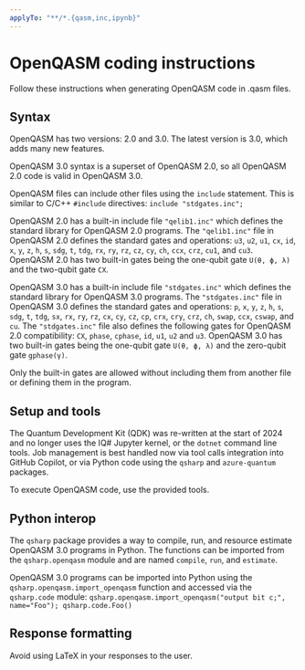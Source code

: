 ```yaml
---
applyTo: "**/*.{qasm,inc,ipynb}"
---
```


# OpenQASM coding instructions

Follow these instructions when generating OpenQASM code in .qasm files.

## Syntax

OpenQASM has two versions: 2.0 and 3.0. The latest version is 3.0, which adds many new features.

OpenQASM 3.0 syntax is a superset of OpenQASM 2.0, so all OpenQASM 2.0 code is valid in OpenQASM 3.0.

OpenQASM files can include other files using the `include` statement. This is similar to C/C++ `#include` directives: `include "stdgates.inc";`

OpenQASM 2.0 has a built-in include file `"qelib1.inc"` which defines the standard library for OpenQASM 2.0 programs.
The `"qelib1.inc"` file in OpenQASM 2.0 defines the standard gates and operations: `u3`, `u2`, `u1`, `cx`, `id`, `x`, `y`, `z`, `h`, `s`, `sdg`, `t`, `tdg`, `rx`, `ry`, `rz`, `cz`, `cy`, `ch`, `ccx`, `crz`, `cu1`, and `cu3`.
OpenQASM 2.0 has two built-in gates being the one-qubit gate `U(θ, ϕ, λ)` and the two-qubit gate `CX`.

OpenQASM 3.0 has a built-in include file `"stdgates.inc"` which defines the standard library for OpenQASM 3.0 programs.
The `"stdgates.inc"` file in OpenQASM 3.0 defines the standard gates and operations: `p`, `x`, `y`, `z`, `h`, `s`, `sdg`, `t`, `tdg`, `sx`, `rx`, `ry`, `rz`, `cx`, `cy`, `cz`, `cp`, `crx`, `cry`, `crz`, `ch`, `swap`, `ccx`, `cswap`, and `cu`.
The `"stdgates.inc"` file also defines the following gates for OpenQASM 2.0 compatibility: `CX`, `phase`, `cphase`, `id`, `u1`, `u2` and `u3`.
OpenQASM 3.0 has two built-in gates being the one-qubit gate `U(θ, ϕ, λ)` and the zero-qubit gate `gphase(γ)`.

Only the built-in gates are allowed without including them from another file or defining them in the program.

## Setup and tools

The Quantum Development Kit (QDK) was re-written at the start of 2024 and no longer uses
the IQ# Jupyter kernel, or the `dotnet` command line tools. Job management is best handled
now via tool calls integration into GitHub Copilot, or via Python code using the `qsharp`
and `azure-quantum` packages.

To execute OpenQASM code, use the provided tools.

## Python interop

The `qsharp` package provides a way to compile, run, and resource estimate OpenQASM 3.0 programs in Python. The functions can be imported from the `qsharp.openqasm` module and are named `compile`, `run`, and `estimate`.

OpenQASM 3.0 programs can be imported into Python using the `qsharp.openqasm.import_openqasm` function and accessed via the `qsharp.code` module: `qsharp.openqasm.import_openqasm("output bit c;", name="Foo"); qsharp.code.Foo()`

## Response formatting

Avoid using LaTeX in your responses to the user.
